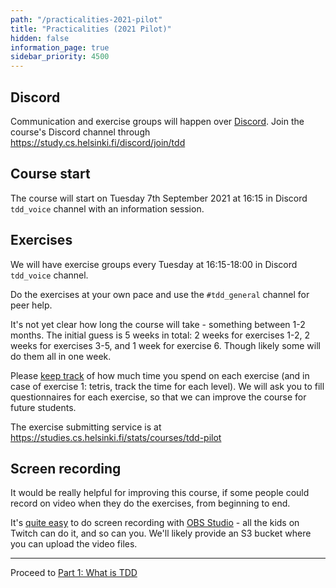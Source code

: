 ```yaml
---
path: "/practicalities-2021-pilot"
title: "Practicalities (2021 Pilot)"
hidden: false
information_page: true
sidebar_priority: 4500
---
```


## Discord

Communication and exercise groups will happen over [Discord](https://discord.com/). Join the course's Discord channel through https://study.cs.helsinki.fi/discord/join/tdd


## Course start

The course will start on Tuesday 7th September 2021 at 16:15 in Discord `tdd_voice` channel with an information session.


## Exercises

We will have exercise groups every Tuesday at 16:15-18:00 in Discord `tdd_voice` channel.

Do the exercises at your own pace and use the `#tdd_general` channel for peer help.

It's not yet clear how long the course will take - something between 1-2 months. The initial guess is 5 weeks in total: 2 weeks for exercises 1-2, 2 weeks for exercises 3-5, and 1 week for exercise 6. Though likely some will do them all in one week.

Please [keep track](https://www.mytasktimer.com/) of how much time you spend on each exercise (and in case of exercise 1: tetris, track the time for each level). We will ask you to fill questionnaires for each exercise, so that we can improve the course for future students.

The exercise submitting service is at https://studies.cs.helsinki.fi/stats/courses/tdd-pilot


## Screen recording

It would be really helpful for improving this course, if some people could record on video when they do the exercises, from beginning to end.

It's [quite easy](https://obsproject.com/wiki/OBS-Studio-Quickstart) to do screen recording with [OBS Studio](https://obsproject.com/) - all the kids on Twitch can do it, and so can you. We'll likely provide an S3 bucket where you can upload the video files.

---

Proceed to [Part 1: What is TDD](/1-tdd)

